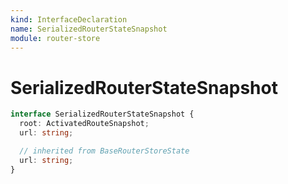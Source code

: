 ```yaml
---
kind: InterfaceDeclaration
name: SerializedRouterStateSnapshot
module: router-store
---
```


# SerializedRouterStateSnapshot

```ts
interface SerializedRouterStateSnapshot {
  root: ActivatedRouteSnapshot;
  url: string;

  // inherited from BaseRouterStoreState
  url: string;
}
```
